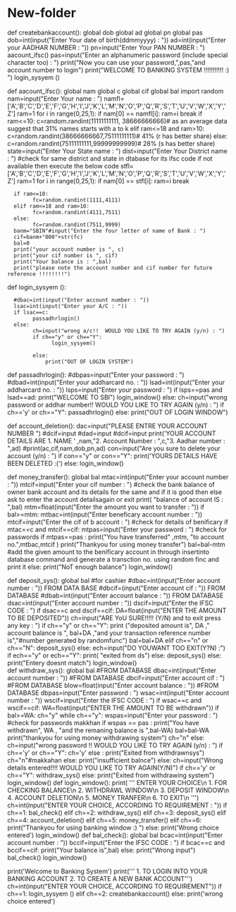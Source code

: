 # New-folder
def createbankaccount():
      global dob
      global ad
      global pn
      global pas
      dob=int(input("Enter Your date of birth(ddmmyyyy) : "))
      ad=int(input("Enter your AADHAR NUMBER : "))
      pn=input("Enter Your PAN NUMBER : ")
      aacount_ifsc()
      pas=input("Enter an alphanumeric password (include special character too) : ")
      print("Now you can use your password,",pas,"and account number to login")
      print("WELCOME TO BANKING SYSTEM  !!!!!!!!!!!  :)  ")
      login_sysyem ()
      
                  
def aacount_ifsc():
      global nam
      global c
      global cif
      global bal
      import random
      nam=input("Enter Your name : ")
      namfl=['A','B','C','D','E','F','G','H','I','J','K','L','M','N','O','P','Q','R','S','T','U','V','W','X','Y','Z']
      ram=1
      for i in range(0,25,1):
            if nam[0] == namfl[i]:
                  ram=i
                  break
      if ram<=10:
            c=random.randint(11111111111, 38666666666)# as an average data suggest that 31% names starts with a to k
      elif ram<=18 and ram>10:
            c=random.randint(38666666667,75111111111)# 41% (r has better share)
      else:
            c=random.randint(75111111111,99999999999)# 28% (s has better share)
      state=input("Enter Your State name : ")
      dist=input("Enter Your District name : ")
      #check for same district and state in dtabase for its ifsc code if not available then execute the below code
      stfl=['A','B','C','D','E','F','G','H','I','J','K','L','M','N','O','P','Q','R','S','T','U','V','W','X','Y','Z']
      ram=1
      for i in range(0,25,1):
            if nam[0] == stfl[i]:
                  ram=i
                  break

      if ram<=10:
            fc=random.randint(1111,4111)
      elif ram<=18 and ram>10:
            fc=random.randint(4111,7511)
      else:
            fc=random.randint(7511,9999)
      banm="SBIN"#input("Enter the four letter of name of Bank : ")
      cif=banm+"000"+str(fc)
      bal=0
      print("your account number is ", c)
      print("your cif number is ", cif)
      print("Your balance is : ",bal)
      print("please note the account number and cif number for future reference !!!!!!!!")
      

def login_sysyem ():
      
      #dbac=int(input("Enter account number : ")) 
      lsac=int(input("Enter your A/C : "))
      if lsac==c:
            passadhrlogin()
      else:
            ch=input("wrong a/c!!  WOULD YOU LIKE TO TRY AGAIN (y/n) : ")
            if ch=="y" or ch=="Y":
                  login_sysyem()
                  
            else:
                print("OUT OF LOGIN SYSTEM")
def passadhrlogin():
            #dbpas=input("Enter your password : ")
            #dbad=int(input("Enter your addharcard no. : "))
            lsad=int(input("Enter your addharcard no. : "))
            lsps=input("Enter your password : ")
            if lsps==pas and lsad==ad:
                  print("WELCOME TO SBI")
                  login_window()
            else:
                  ch=input("wrong password or addhar number!!  WOULD YOU LIKE TO TRY AGAIN (y/n) : ")
                  if ch=='y' or ch=="Y":
                        passadhrlogin()
                  else:
                        print("OUT OF LOGIN WINDOW")

def account_deletion():
      dac=input("PLEASE ENTRE YOUR ACCOUNT NUMBER ")
      #dcif=input
      #dad=input
      #dcif=input
      print('YOUR ACCOUNT DETAILS ARE 1. NAME ' ,nam,"2. Account Number : ",c,"3. Aadhar number : ",ad)
      #print(ac,cif,nam,dob,pn,ad)
      con=input("Are you sure to delete your account (y/n) : ")
      if con=="y" or con=="Y":
            print('YOURS DETAILS  HAVE BEEN DELETED :(')
      else:
            login_window()

            

def money_transfer():
      global bal
      mtac=int(input("Enter your account number : "))
      mtcif=input("Enter your cif number : ")
      #check the bank balance of owner bank account and its details for the same and if it is good then else ask to enter the account detailsagain or exit
      print( "balance of  account IS : ",bal)
      mtm=float(input("Enter the amount you want to transfer : "))
      if bal>=mtm:
            mtbac=int(input("Enter beneficary account number : "))
            mtcif=input("Enter the cif of b account : ")
            #check for details of benificary
            if mtac==c and mtcif==cif:
                  mtpas=input("Enter your password : ")
                  #check for passwords
                  if mtpas==pas :
                        print("You have transferred" ,mtm, "to account no.",mtbac,mtcif )
                        print("Thankyou for using money transfer")
                        bal=bal-mtm
                        #add the given amount to the benificary account in through insertinto database command and generate a transction no. using random finc and print it
      else:
            print("NoT enough balance")
      login_window()

def deposit_sys():
      global bal
      #for cashier
      #dbac=int(input("Enter account number : ")) FROM DATA BASE
      #dbcif=(input("Enter account cif : ")) FROM DATABASE
      #dbab=int(input("Enter account balance : ")) FROM DATABASE
      dsac=int(input("Enter account number : "))
      dscif=input("Enter the IFSC CODE : ")
      if dsac==c and dscif==cif:
               DA=float(input("ENTER THE AMOUNT TO BE DEPOSITED"))
               ch=input("ARE YoU SURE!!!!!  (Y/N) and to exit press any key : ")
               if ch=="y" or ch=="Y":
                     print ("deposited amount is", DA ," account balance is ", bal+DA ,"and your transaction reference number is","#number generated by randomfunc")
                     bal=bal+DA
               elif ch=="n" or ch=="N":
                     deposit_sys()
               else:
                ech=input("DO YOUWANT TOO EXIT(Y?N) :")
                if ech=="y" or ech=="Y":
                    print( "exited from ds")
                else:
                    deposit_sys()
      else:
        print("Entery doesnt match")
      login_window()            
def withdraw_sys():
      global bal
      #FROM DATABASE          dbac=int(input("Enter account number : "))
      #FROM DATABASE          dbcif=input("Enter account cif : ")
      #FROM DATABASE          blow=float(input("Enter account balance : "))
      #FROM DATABASE          dbpas=input("Enter password : ")
      wsac=int(input("Enter account number : "))
      wscif=input("Enter the IFSC CODE : ")
      if wsac==c and wscif==cif:
            WA=float(input("ENTER THE AMOUNT TO BE withdrawn"))
            if bal>=WA:
                  ch="y"
                  while ch=="y":
                        wspas=input("Enter your password : ")
                        #check for passwords makkhan
                        if wspas == pas :
                              print("You have withdrawn", WA , "and the remaning balance is ",bal-WA)
                              bal=bal-WA
                              print("thankyou for using money withdrawing system")
                              ch="n"
                        else:
                              ch=input("wrong password !!  WOULD YOU LIKE TO TRY AGAIN (y/n) : ")
                              if ch=='y' or ch=="Y":
                                    ch='y'
                              else :
                                    print("Exited from withdrawnsys")
                                    ch="n"#makkahan
            else:
                print("insufficient balnce")
      else:
        ch=input("Wrong details entered!!!!  WOULD YOU LIKE TO TRY AGAIN(Y/N)")
        if ch=='y' or ch=="Y":
            withdraw_sys()
        else:
            print("Exited from withdrawing system")
      login_window()
def login_window():
      print(
                  '''
                  ENTER YOUR CHOICE\n
                  1. FOR CHECKING BALANCE\n
                  2. WITHDRAWL WINDOW\n
                  3. DEPOSIT WINDOW\n
                  4. ACCOUNT DELETION\n
                  5. MONEY TRANFER\n
                  6. TO EXIT\n
                  ''')
      ch=int(input("ENTER YOUR CHOICE, ACCORDING TO REQUIREMENT : "))
      if ch==1:
            bal_check()
      elif ch==2:
            withdraw_sys()
      elif ch==3:
            deposit_sys()
      elif ch==4:
            account_deletion()
      elif ch==5:
            money_transfer()
      elif ch==6:
            print("Thankyou for using banking window  :) ")
      else:
            print('Wrong choice entered')
            login_window()
def bal_check():
      global bal
      bcac=int(input("Enter account number : "))
      bccif=input("Enter the IFSC CODE : ")
      if bcac==c and bccif==cif:
            print("Your balance is",bal)
      else:
            print("Wrong input")
            bal_check()
      login_window()
      
print('Welcome to Banking System')
print('''
      1. TO LOGIN INTO YOUR BANKING ACCOUNT
      2. TO CREATE A NEW BANK ACCOUNT''')
ch=int(input("ENTER YOUR CHOICE, ACCORDING TO REQUIREMENT"))
if ch==1:
      login_sysyem ()
elif ch==2:
      createbankaccount()
else:
      print('wrong choice entered')

